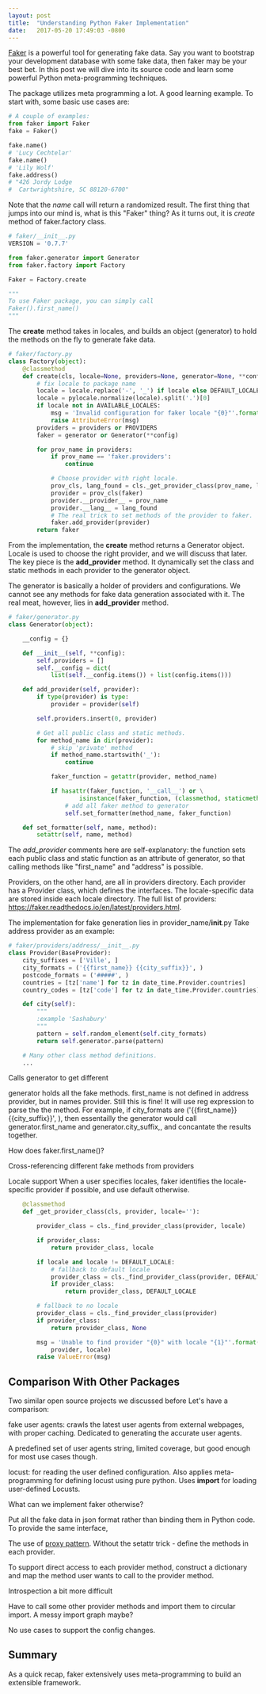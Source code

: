```yaml
---
layout: post
title:  "Understanding Python Faker Implementation"
date:   2017-05-20 17:49:03 -0800
---
```


[Faker](https://github.com/joke2k/faker) is a powerful tool for generating fake data. Say you want to bootstrap your development database with some fake data, then faker may be your best bet. In this post we will dive into its source code and learn some powerful Python meta-programming techniques.

The package utilizes meta programming a lot. A good learning example.
To start with, some basic use cases are:

```python
# A couple of examples:
from faker import Faker
fake = Faker()

fake.name()
# 'Lucy Cechtelar'
fake.name()
# 'Lily Wolf'
fake.address()
# "426 Jordy Lodge
#  Cartwrightshire, SC 88120-6700"
```

Note that the *name* call will return a randomized result. The first thing that jumps into our mind is, what is this "Faker" thing? As it turns out, it is *create* method of faker.factory class.

```python
# faker/__init__.py
VERSION = '0.7.7'

from faker.generator import Generator
from faker.factory import Factory

Faker = Factory.create

"""
To use Faker package, you can simply call
Faker().first_name()
"""
```

The **create** method takes in locales, and builds an object (generator) to hold the methods on the fly to generate fake data.

```python
# faker/factory.py
class Factory(object):
    @classmethod
    def create(cls, locale=None, providers=None, generator=None, **config):
        # fix locale to package name
        locale = locale.replace('-', '_') if locale else DEFAULT_LOCALE
        locale = pylocale.normalize(locale).split('.')[0]
        if locale not in AVAILABLE_LOCALES:
            msg = 'Invalid configuration for faker locale "{0}"'.format(locale)
            raise AttributeError(msg)
        providers = providers or PROVIDERS
        faker = generator or Generator(**config)

        for prov_name in providers:
            if prov_name == 'faker.providers':
                continue

            # Choose provider with right locale.
            prov_cls, lang_found = cls._get_provider_class(prov_name, locale)
            provider = prov_cls(faker)
            provider.__provider__ = prov_name
            provider.__lang__ = lang_found
            # The real trick to set methods of the provider to faker.
            faker.add_provider(provider)
        return faker
```

From the implementation, the **create** method returns a Generator object.  Locale is used to choose the right provider, and we will discuss that later. The key piece is the **add_provider** method. It dynamically set the class and static methods in each provider to the generator object.

The generator is basically a holder of providers and configurations. We cannot see any methods for fake data generation associated with it. The real meat, however, lies in **add_provider** method.

```python
# faker/generator.py
class Generator(object):

    __config = {}

    def __init__(self, **config):
        self.providers = []
        self.__config = dict(
            list(self.__config.items()) + list(config.items()))

    def add_provider(self, provider):
        if type(provider) is type:
            provider = provider(self)

        self.providers.insert(0, provider)

        # Get all public class and static methods.
        for method_name in dir(provider):
            # skip 'private' method
            if method_name.startswith('_'):
                continue

            faker_function = getattr(provider, method_name)

            if hasattr(faker_function, '__call__') or \
                    isinstance(faker_function, (classmethod, staticmethod)):
                # add all faker method to generator
                self.set_formatter(method_name, faker_function)

    def set_formatter(self, name, method):
        setattr(self, name, method)
```

The *add_provider* comments here are self-explanatory: the function sets each public class and static function as an attribute of generator, so that calling methods like "first_name" and "address" is possible.

Providers, on the other hand, are all in providers directory. Each provider has a Provider class, which defines the interfaces. The locale-specific data are stored inside each locale directory.
The full list of providers: https://faker.readthedocs.io/en/latest/providers.html.

The implementation for fake generation lies in provider_name/__init__.py
Take address provider as an example:

```python
# faker/providers/address/__init__.py
class Provider(BaseProvider):
    city_suffixes = ['Ville', ]
    city_formats = ('{{first_name}} {{city_suffix}}', )
    postcode_formats = ('#####', )
    countries = [tz['name'] for tz in date_time.Provider.countries]
    country_codes = [tz['code'] for tz in date_time.Provider.countries]

    def city(self):
        """
        :example 'Sashabury'
        """
        pattern = self.random_element(self.city_formats)
        return self.generator.parse(pattern)

    # Many other class method definitions.
    ...
```

Calls generator to get different 

generator holds all the fake methods. first_name is not defined in address provider, but in names provider. Still this is fine! It will use reg expression to parse the the method. For example, if city_formats are 
('{{first_name}} {{city_suffix}}', ), then essentailly the generator would call
generator.first_name and generator.city_suffix,, and concantate the results together.

How does faker.first_name()?

Cross-referencing different fake methods from providers

Locale support
When a user specifies locales, faker identifies the locale-specific provider if possible, and use default otherwise.

```python
    @classmethod
    def _get_provider_class(cls, provider, locale=''):

        provider_class = cls._find_provider_class(provider, locale)

        if provider_class:
            return provider_class, locale

        if locale and locale != DEFAULT_LOCALE:
            # fallback to default locale
            provider_class = cls._find_provider_class(provider, DEFAULT_LOCALE)
            if provider_class:
                return provider_class, DEFAULT_LOCALE

        # fallback to no locale
        provider_class = cls._find_provider_class(provider)
        if provider_class:
            return provider_class, None

        msg = 'Unable to find provider "{0}" with locale "{1}"'.format(
            provider, locale)
        raise ValueError(msg)
```

## Comparison With Other Packages
Two similar open source projects we discussed before
Let's have a comparison:

fake user agents:  crawls the latest user agents from external webpages, with proper caching. Dedicated to generating the accurate user agents.

A predefined set of user agents string, limited coverage, but good enough for most use cases though.

locust: for reading the user defined configuration.
Also applies meta-programming for defining locust using pure python. Uses __import__ for loading user-defined Locusts.

What can we implement faker otherwise?

Put all the fake data in json format rather than binding them in Python code. To provide the same interface, 

The use of [proxy pattern](https://en.wikipedia.org/wiki/Proxy_pattern).
Without the setattr trick - define the methods in each provider.

To support direct access to each provider method, construct a dictionary and map the method user wants to call to the provider method.

Introspection a bit more difficult

Have to call some other provider methods and import them to circular import. A messy import graph maybe?

No use cases to support the config changes.

## Summary
As a quick recap, faker extensively uses meta-programming to build an extensible framework.
